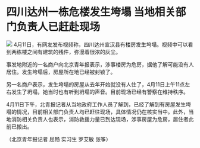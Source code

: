 # 四川达州一栋危楼发生垮塌 当地相关部门负责人已赶赴现场

![](https://inews.gtimg.com/om_bt/OSzBQAxWX34BLCwbUHMbCehZnmvnIwBFl9AlBTGRVY4QEAA/1000)
4月11日，有网友发布视频称，四川达州宣汉县有楼房发生垮塌。视频中可以看到两栋楼之间有建筑的残件，弥漫着很浓的灰尘。

事发地附近的一名商户向北京青年报表示，涉事楼房为危房，据他了解可能没有人居住。发生垮塌后，房屋所在地已经被封锁了。

另一名商户表示，发生垮塌的房屋从去年开始就没有人住了，4月11日上午11点左右发生了坍塌，她当时也有听到坍塌的声音。目前现场已经有警察在维持秩序。

4月11日下午，北青报记者从当地政府工作人员了解到，已经了解到有房屋发生垮塌的情况，目前相关部门负责人均已赶往现场，具体情况仍在核实当中。此外，当地消防相关负责人也表示，消防救援力量已到达现场，涉事房屋为危房，居住者此前已搬出。

（北京青年报记者 屈畅 实习生 罗艾敏 张筝）

